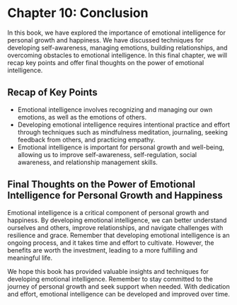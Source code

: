 Chapter 10: Conclusion
======================

In this book, we have explored the importance of emotional intelligence for personal growth and happiness. We have discussed techniques for developing self-awareness, managing emotions, building relationships, and overcoming obstacles to emotional intelligence. In this final chapter, we will recap key points and offer final thoughts on the power of emotional intelligence.

Recap of Key Points
-------------------

* Emotional intelligence involves recognizing and managing our own emotions, as well as the emotions of others.
* Developing emotional intelligence requires intentional practice and effort through techniques such as mindfulness meditation, journaling, seeking feedback from others, and practicing empathy.
* Emotional intelligence is important for personal growth and well-being, allowing us to improve self-awareness, self-regulation, social awareness, and relationship management skills.

Final Thoughts on the Power of Emotional Intelligence for Personal Growth and Happiness
---------------------------------------------------------------------------------------

Emotional intelligence is a critical component of personal growth and happiness. By developing emotional intelligence, we can better understand ourselves and others, improve relationships, and navigate challenges with resilience and grace. Remember that developing emotional intelligence is an ongoing process, and it takes time and effort to cultivate. However, the benefits are worth the investment, leading to a more fulfilling and meaningful life.

We hope this book has provided valuable insights and techniques for developing emotional intelligence. Remember to stay committed to the journey of personal growth and seek support when needed. With dedication and effort, emotional intelligence can be developed and improved over time.
